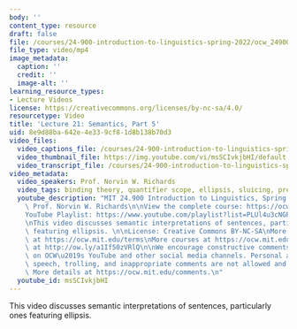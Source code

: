```yaml
---
body: ''
content_type: resource
draft: false
file: /courses/24-900-introduction-to-linguistics-spring-2022/ocw_24900_lecture21_2022apr21_360p_16_9.mp4
file_type: video/mp4
image_metadata:
  caption: ''
  credit: ''
  image-alt: ''
learning_resource_types:
- Lecture Videos
license: https://creativecommons.org/licenses/by-nc-sa/4.0/
resourcetype: Video
title: 'Lecture 21: Semantics, Part 5'
uid: 8e9d88ba-642e-4e33-9cf8-1d8b138b70d3
video_files:
  video_captions_file: /courses/24-900-introduction-to-linguistics-spring-2022/1EszDHIhvb-PvBwxjgNAwoWCi90TygE3T_transcript.webvtt
  video_thumbnail_file: https://img.youtube.com/vi/msSCIvkjbHI/default.jpg
  video_transcript_file: /courses/24-900-introduction-to-linguistics-spring-2022/1EszDHIhvb-PvBwxjgNAwoWCi90TygE3T_transcript.pdf
video_metadata:
  video_speakers: Prof. Norvin W. Richards
  video_tags: binding theory, quantifier scope, ellipsis, sluicing, preposition stranding
  youtube_description: "MIT 24.900 Introduction to Linguistics, Spring 2022\nInstructor:\
    \ Prof. Norvin W. Richards\n\nView the complete course: https://ocw.mit.edu/courses/24-900-introduction-to-linguistics-spring-2022/\n\
    YouTube Playlist: https://www.youtube.com/playlist?list=PLUl4u3cNGP63BZGNOqrF2qf_yxOjuG35j\n\
    \nThis video discusses semantic interpretations of sentences, particularly ones\
    \ featuring ellipsis. \n\nLicense: Creative Commons BY-NC-SA\nMore information\
    \ at https://ocw.mit.edu/terms\nMore courses at https://ocw.mit.edu\nSupport OCW\
    \ at http://ow.ly/a1If50zVRlQ\n\nWe encourage constructive comments and discussion\
    \ on OCW\u2019s YouTube and other social media channels. Personal attacks, hate\
    \ speech, trolling, and inappropriate comments are not allowed and may be removed.\
    \ More details at https://ocw.mit.edu/comments.\n"
  youtube_id: msSCIvkjbHI
---
```

This video discusses semantic interpretations of sentences, particularly ones featuring ellipsis.